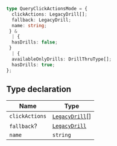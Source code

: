 ```ts
type QueryClickActionsMode = {
  clickActions: LegacyDrill[];
  fallback: LegacyDrill;
  name: string;
 } & 
  | {
  hasDrills: false;
 }
  | {
  availableOnlyDrills: DrillThruType[];
  hasDrills: true;
};
```

## Type declaration

| Name | Type |
| ------ | ------ |
| `clickActions` | [`LegacyDrill`](LegacyDrill.md)[] |
| `fallback`? | [`LegacyDrill`](LegacyDrill.md) |
| `name` | `string` |
